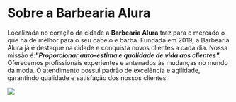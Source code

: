 
<h1>Sobre a Barbearia Alura</h1>
<p></p>Localizada no coração da cidade a <b>Barbearia Alura</b> traz para o mercado o que há de melhor para o seu cabelo e barba. 
Fundada em 2019, a Barbearia Alura já é destaque na cidade e conquista novos clientes a cada dia.
Nossa missão é:<i><b>"Proporcionar auto-estima e qualidade de vida aos clientes".</i></b>
Oferecemos profissionais experientes e antenados às mudanças no mundo da moda. 
O atendimento possui padrão de excelência e agilidade, garantindo qualidade e satisfação dos nossos clientes.</p>

![](https://imagens-revista.vivadecora.com.br/uploads/2020/11/A-lumin%C3%A1ria-trilho-traz-uma-nova-perspectiva-par-aa-decora%C3%A7%C3%A3o-de-barbearia.-Fonte-Pinterest.jpg)

